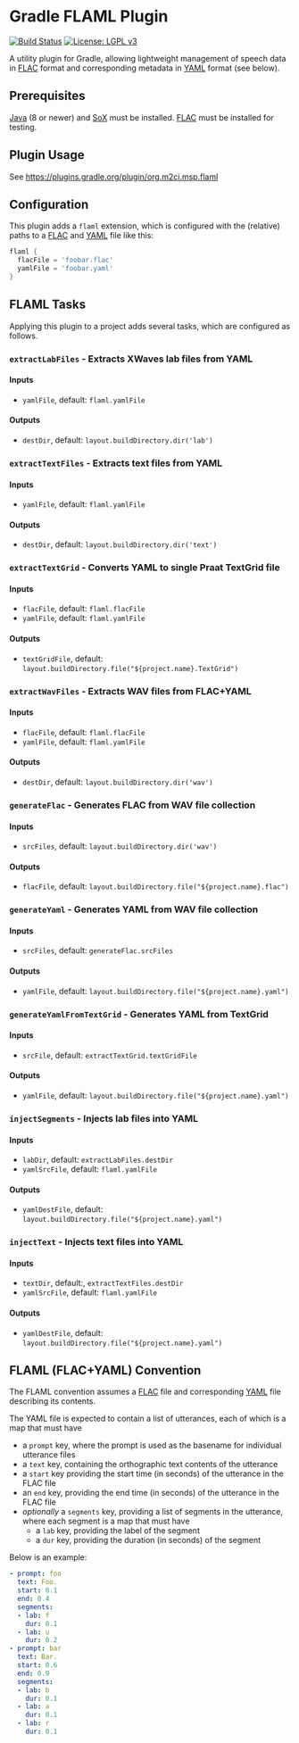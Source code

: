 Gradle FLAML Plugin
===================

[![Build Status](https://travis-ci.com/m2ci-msp/gradle-flaml-plugin.svg?branch=master)](https://travis-ci.com/m2ci-msp/gradle-flaml-plugin)
[![License: LGPL v3](https://img.shields.io/badge/License-LGPL%20v3-blue.svg)](https://www.gnu.org/licenses/lgpl-3.0)

A utility plugin for Gradle, allowing lightweight management of speech data in [FLAC] format and corresponding metadata in [YAML] format (see below).

Prerequisites
-------------

[Java] (8 or newer) and [SoX] must be installed.
[FLAC] must be installed for testing.

Plugin Usage
------------

See https://plugins.gradle.org/plugin/org.m2ci.msp.flaml

Configuration
-------------

This plugin adds a `flaml` extension, which is configured with the (relative) paths to a [FLAC] and [YAML] file like this:

```gradle
flaml {
  flacFile = 'foobar.flac'
  yamlFile = 'foobar.yaml'
}
```

FLAML Tasks
-----------

Applying this plugin to a project adds several tasks, which are configured as follows.

### `extractLabFiles` - Extracts XWaves lab files from YAML
#### Inputs
- `yamlFile`, default: `flaml.yamlFile`
#### Outputs
- `destDir`, default: `layout.buildDirectory.dir('lab')`

### `extractTextFiles` - Extracts text files from YAML
#### Inputs
- `yamlFile`, default: `flaml.yamlFile`
#### Outputs
- `destDir`, default: `layout.buildDirectory.dir('text')`

### `extractTextGrid` - Converts YAML to single Praat TextGrid file
#### Inputs
- `flacFile`, default: `flaml.flacFile`
- `yamlFile`, default: `flaml.yamlFile`
#### Outputs
- `textGridFile`, default: `layout.buildDirectory.file("${project.name}.TextGrid")`

### `extractWavFiles` - Extracts WAV files from FLAC+YAML
#### Inputs
- `flacFile`, default: `flaml.flacFile`
- `yamlFile`, default: `flaml.yamlFile`
#### Outputs
- `destDir`, default: `layout.buildDirectory.dir('wav')`

### `generateFlac` - Generates FLAC from WAV file collection
#### Inputs
- `srcFiles`, default: `layout.buildDirectory.dir('wav')`
#### Outputs
- `flacFile`, default: `layout.buildDirectory.file("${project.name}.flac")`

### `generateYaml` - Generates YAML from WAV file collection
#### Inputs
- `srcFiles`, default: `generateFlac.srcFiles`
#### Outputs
- `yamlFile`, default: `layout.buildDirectory.file("${project.name}.yaml")`

### `generateYamlFromTextGrid` - Generates YAML from TextGrid
#### Inputs
- `srcFile`, default: `extractTextGrid.textGridFile`
#### Outputs
- `yamlFile`, default: `layout.buildDirectory.file("${project.name}.yaml")`

### `injectSegments` - Injects lab files into YAML
#### Inputs
- `labDir`, default: `extractLabFiles.destDir`
- `yamlSrcFile`, default: `flaml.yamlFile`
#### Outputs
- `yamlDestFile`, default: `layout.buildDirectory.file("${project.name}.yaml")`

### `injectText` - Injects text files into YAML
#### Inputs
- `textDir`, default:, `extractTextFiles.destDir`
- `yamlSrcFile`, default: `flaml.yamlFile`
#### Outputs
- `yamlDestFile`, default: `layout.buildDirectory.file("${project.name}.yaml")`

FLAML (FLAC+YAML) Convention
----------------------------

The FLAML convention assumes a [FLAC] file and corresponding [YAML] file describing its contents.

The YAML file is expected to contain a list of utterances, each of which is a map that must have
- a `prompt` key, where the prompt is used as the basename for individual utterance files
- a `text` key, containing the orthographic text contents of the utterance
- a `start` key providing the start time (in seconds) of the utterance in the FLAC file
- an `end` key, providing the end time (in seconds) of the utterance in the FLAC file
- *optionally* a `segments` key, providing a list of segments in the utterance, where each segment is a map that must have
  - a `lab` key, providing the label of the segment
  - a `dur` key, providing the duration (in seconds) of the segment

Below is an example:
```yaml
- prompt: foo
  text: Foo.
  start: 0.1
  end: 0.4
  segments:
  - lab: f
    dur: 0.1
  - lab: u
    dur: 0.2
- prompt: bar
  text: Bar.
  start: 0.6
  end: 0.9
  segments:
  - lab: b
    dur: 0.1
  - lab: a
    dur: 0.1
  - lab: r
    dur: 0.1
```

[FLAC]: https://xiph.org/flac/
[YAML]: http://yaml.org/
[Java]: https://java.com/download/
[SoX]: http://sox.sourceforge.net/
